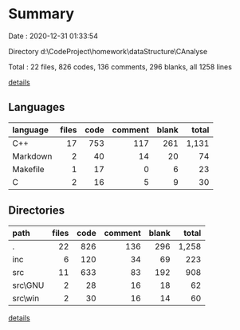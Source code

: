 # Summary

Date : 2020-12-31 01:33:54

Directory d:\CodeProject\homework\dataStructure\CAnalyse

Total : 22 files,  826 codes, 136 comments, 296 blanks, all 1258 lines

[details](details.md)

## Languages
| language | files | code | comment | blank | total |
| :--- | ---: | ---: | ---: | ---: | ---: |
| C++ | 17 | 753 | 117 | 261 | 1,131 |
| Markdown | 2 | 40 | 14 | 20 | 74 |
| Makefile | 1 | 17 | 0 | 6 | 23 |
| C | 2 | 16 | 5 | 9 | 30 |

## Directories
| path | files | code | comment | blank | total |
| :--- | ---: | ---: | ---: | ---: | ---: |
| . | 22 | 826 | 136 | 296 | 1,258 |
| inc | 6 | 120 | 34 | 69 | 223 |
| src | 11 | 633 | 83 | 192 | 908 |
| src\GNU | 2 | 28 | 16 | 18 | 62 |
| src\win | 2 | 30 | 16 | 14 | 60 |

[details](details.md)